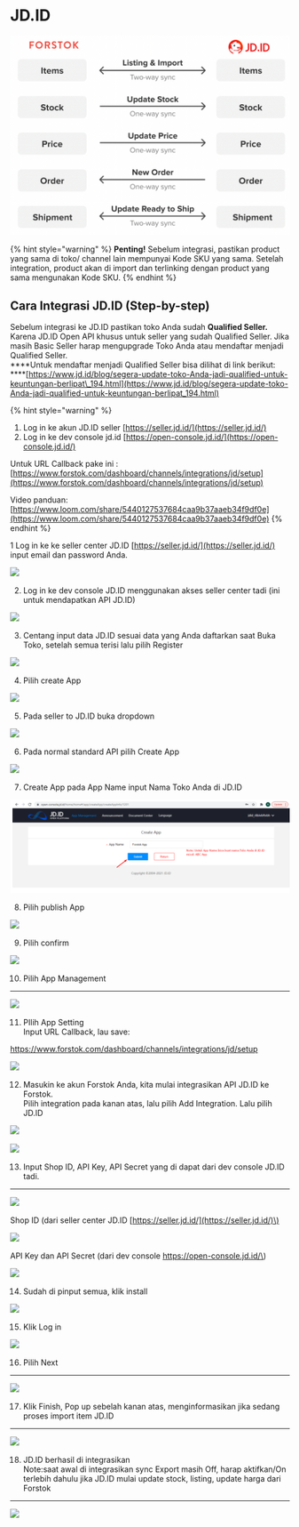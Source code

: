 # JD.ID

![](../../.gitbook/assets/screen-shot-2021-05-31-at-1.13.24-pm.png)

{% hint style="warning" %}
**Penting!**  Sebelum integrasi, pastikan product yang sama di toko/ channel lain mempunyai Kode SKU yang sama. Setelah integration, product akan di import dan terlinking dengan product yang sama mengunakan Kode SKU.
{% endhint %}

## Cara Integrasi JD.ID \(Step-by-step\)

Sebelum integrasi ke JD.ID pastikan toko Anda sudah **Qualified Seller.** Karena JD.ID Open API khusus untuk seller yang sudah Qualified Seller. Jika masih Basic Seller harap mengupgrade Toko Anda atau mendaftar menjadi Qualified Seller.  
****Untuk mendaftar menjadi Qualified Seller bisa dilihat di link berikut:  
****[https://www.jd.id/blog/segera-update-toko-Anda-jadi-qualified-untuk-keuntungan-berlipat\_194.html](https://www.jd.id/blog/segera-update-toko-Anda-jadi-qualified-untuk-keuntungan-berlipat_194.html)

{% hint style="warning" %}
1. Log in ke akun JD.ID seller [https://seller.jd.id/](https://seller.jd.id/)
2. Log in ke dev console jd.id [https://open-console.jd.id/](https://open-console.jd.id/)

Untuk URL Callback pake ini : [https://www.forstok.com/dashboard/channels/integrations/jd/setup](https://www.forstok.com/dashboard/channels/integrations/jd/setup)

Video panduan: [https://www.loom.com/share/5440127537684caa9b37aaeb34f9df0e](https://www.loom.com/share/5440127537684caa9b37aaeb34f9df0e)
{% endhint %}



1 Log in ke ke seller center JD.ID [https://seller.jd.id/](https://seller.jd.id/) input email dan password Anda.  


![](https://lh3.googleusercontent.com/TFHNnpmnWhw9Ro8bal4tcPv1SHuyjq0_md8TyHja88PNNuOYNKgxobL2l02Aoa-k9kU25TSTlhf0lJqigsliVr6citzXJ70EuRV8-kXfAF1vox6i_m3B5dH6mdQAWflqT-mUlIUM)

2. Log in ke dev console JD.ID menggunakan akses seller center tadi \(ini untuk mendapatkan API JD.ID\)  


![](https://lh4.googleusercontent.com/OBjmmL034kjAtVQM7CVIWzg0y36O023OZW5M8dAB-nhqiabmmbM3oEXZxZ0cDN3rGYsjrWLHCLPm-89nOOAz12C14_OV-rOPF9ogyflpvfB_1FLdc8T_yxRtWqyD6Yijvkco6Hrc)

3. Centang input data JD.ID sesuai data yang Anda daftarkan saat Buka Toko, setelah semua terisi lalu pilih Register  


![](https://lh5.googleusercontent.com/Vppkehpv1pV2x3dwRK08aMUNEpWpr4nBdWN3-npgml226BMXa569aMIbxyo8Mnckrz03shggSg0081PRNkttTIeOnKPXKiFi6M86e7kWHLps2B0Dsrue59UX2hgMAsMB13GE42nK)

4. Pilih create App  


![](https://lh4.googleusercontent.com/5gWRuXu7qCrAq6owF1du95uTA1odQIv3TbSuYDSlaxRTS_BlDd0TLh9__8c82P4egEyAfgOOnF1PQ0CqDmxKs8rkwGn3TR7dgUZp10WROrfa2CtRfgjdv77nvhWkUyhJqkXxrA7W)

5. Pada seller to JD.ID buka dropdown

![](https://lh6.googleusercontent.com/-bi4J4u6ZKrJLkszwIIUW5wk0Z8_iLcWAIyq873UaKqw6wXsgfSFVjZYWc5hiNVx6C1CGrxU0kYBl3FtqQoFk5wUrWhXWQX3eZzxQlxg3Jyh631fz9QLkScj0VP0qdaKQitn0v7k)

6. Pada normal standard API pilih Create App  


![](https://lh5.googleusercontent.com/M7uaep58Wdz8r2X9DPuqImMxLN0lXsdgEmLc0_2_q_Nq1MyPM_mJQAayQCzIMNaf_rXE7FjIIAn_OFBaX5drccKWNT-1Pf-OsyCdHY4g-W0TB8JcFnHsC8LsOCngXnzprARG0ND2)

7. Create App pada App Name input Nama Toko Anda di JD.ID

![](../../.gitbook/assets/image%20%28409%29.png)

8. Pilih publish App

![](https://lh5.googleusercontent.com/fqLjdYHqZmeYdB7-sKbcTQuHO9as1wGY_7LRvPLkydR-U57oVkYu6PJeRHfNUkXQGb8cIXlm7MtI6agDNJLCTq_w7Xa_0UZo3n1drCv_kBq1x0lLiVQFx60q6hV9JOtKzvHmcO1P)

9. Pilih confirm

![](https://lh3.googleusercontent.com/H16CBg3i1OQ53Zpd9J7Ux74WbdO-YK5qCFKBXk5W5_INAMtygitVPQ47Jn2O0xP_D1M3SuvQJJVG0NVA8Y2ntDswYLRy4iZ5JZKiG5tq0ZyJ_8T1fagGs1vUThefZzAqOJ9Eiqs-)

10. Pilih App Management  
****

![](https://lh5.googleusercontent.com/HcNoUyJRo3o3ssZtMuf6f7GDWW90gsaOACj34TM256ue43fY4cInRXOX-s9yPd6gHATcR1qbfeG0ohLw85DXxQI0NtvVhK4H6hiCTZywFjZcBHJTZRfOTVfJSdrpjhZgXOdI0e2D)

11. PIlih App Setting  
Input URL Callback, lau save:

[https://www.forstok.com/dashboard/channels/integrations/jd/setup  
](https://www.forstok.com/dashboard/channels/integrations/jd/setup)

![](https://lh6.googleusercontent.com/IRbJz2M4R5EK7swczSHEq47EUJfUVphx9vpX4TRYS9rs979t8Xag75zrg2cjMdDcTi6kHCA6LndFRayv0SHDXM4Tnt2SyrZQAoZD7WlJzccT5GbmMxIt2P48n983dzsd7XpzSjNj)

12. Masukin ke akun Forstok Anda, kita mulai integrasikan API JD.ID ke Forstok.  
Pilih integration pada kanan atas, lalu pilih Add Integration. Lalu pilih JD.ID

![](https://lh4.googleusercontent.com/GPCUXoSZlSIra-74TXA8_eIjVcsVEgTas93U_txqSAt0du89Pjva4PRk9YXKX3WuYHnvwKFs6TOO0xXKzDKpMbA99Rr6RW0g8aDMNR_Ce_72gVxOmjK512CAd0N_dc2DqLoDm0oI)

![](https://lh3.googleusercontent.com/eU0sSGleiF7yTRexdL6G9iU61iVoi874rOHvxivBIHIx432gwjsLKI2uFf5g_GAiHADEhAyq9Cw3HIes2WJu1YoMzADr9d-WAqRWZxX5NnYwhH3ySN3eyL9rw0xdIgW0zDTNMNM1)

13. Input Shop ID, API Key, API Secret yang di dapat dari dev console JD.ID tadi.  
****

![](https://lh6.googleusercontent.com/HS0E6ZzmUa4frG_ctQGrCdvfLcS-Vkp6nhMzXjFFNrBL28taIrckjGH60PdWyKBc0BU4drHiRpaxBzEyU9xXhbvqO0WeNGElzAof2qzI1MwxtetfMI4vnLmZcZD_qA0-LJNlj_RW)

Shop ID \(dari seller center JD.ID [https://seller.jd.id/](https://seller.jd.id/)\)

![](https://lh6.googleusercontent.com/iZcFGi4Tm6WbNOURHe1L1TtUkacZKp08P4DiBalDxbgy5Q8YZCD-7D7WvLeGjBj5s7ntS-QuSICFkC_TLoj83VH3D7VXNIwt3D2eQTW69pTuoC1oyLRpwpf8KvzMIQsNXOv9yyY1)

API Key dan API Secret \(dari dev console https://open-console.jd.id/\)

![](https://lh3.googleusercontent.com/loXZ2V1Gtj76_hgmAP31MDDiyg6pggzFrKIvhpzMSQOKtBCZhMvcgt9-ChJ-kbkG6_9cIL9fe_C4sCRq5sKCecD058QAE0rGfSeDwOylyMp-B2DbunEnKILxzF6ETCWQO_wLu8aH)

14. Sudah di pinput semua, klik install  


![](https://lh4.googleusercontent.com/qhdFR5_YKFp9jDOj29HS-LKEoh58geRbO4QWfdPM4Lu57q1owx751scTTkROY5T7lv6uCieX4winUapxYpjcWqjA6STKsBszpC456qgDTqySZqwpYCVUnCZhCPY2jbSSi8Wq7kJo)

15. Klik Log in  


![](https://lh6.googleusercontent.com/XmWcuZJqA9FrCQU70mQ-KGHWKENpVA50Bigl2hXu5KlAeDn_IVI9YAf3_uViQ_BTTucYqjylvugXf0fuHEKRgaseXZ6YKx4iLIwJ5HE46C0eOy3jxdmgavDpqh3dzkGtSsEe_Wb0)

16. Pilih Next  
****

![](https://lh6.googleusercontent.com/AeMzspQrycnmZEQCYkCdN3Cjs6HGZevJe3HWSo-Bg3_x_w0xtPsXla74jHBeUiB6Ue6Ch0eLM-0RC67IG7T5AB7EE9g_DwR1HxnHP3GwPrNSISQSiKxukehK5PaNGHNtFiMwCJsd)

17. Klik Finish, Pop up sebelah kanan atas, menginformasikan jika sedang proses import item JD.ID  
****  


![](https://lh3.googleusercontent.com/qZtoz03SdTGvZHn3zrspapFkFdcRrK1iAdpRdz2ST1qSBfrEz0hPrKL66KvwkQ7aV9hBIialFybG9XfY0p7go4GIizFuF5wEgaHDMYj0u4y2BfMqA3_0YQqalPriZhRcYJU5f_NG)

18. JD.ID berhasil di integrasikan  
Note:saat awal di integrasikan sync Export masih Off, harap aktifkan/On terlebih dahulu jika JD.ID mulai update stock, listing, update harga dari Forstok  
****

![](https://lh3.googleusercontent.com/u8SknBniwzULnESwMyEQ_2xlgw_mk3L2PQszAl13sLTBE1RZFiFfbDQMwzT2aIfEZxodOnkfpdoiHoxrs3NnqiyCNcBXx2EJrmpYDu1zb8TcfrcIrJLsoOmQ9yhZaSyEg40_DtJu)

